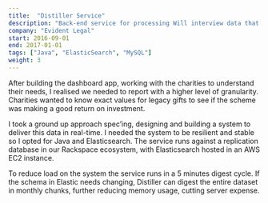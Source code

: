 ```yaml
---
title:  "Distiller Service"
description: "Back-end service for processing Will interview data that allowed us to report legacy giving data to charities"
company: "Evident Legal"
start: 2016-09-01
end: 2017-01-01
tags: ["Java", "ElasticSearch", "MySQL"]
weight: 3
---
```

After building the dashboard app, working with the charities to understand their needs, I realised we needed to report with a higher level of granularity. Charities wanted to know exact values for legacy gifts to see if the scheme was making a good return on investment.

I took a ground up approach spec’ing, designing and building a system to deliver this data in real-time. I needed the system to be resilient and stable so I opted for Java and Elasticsearch. The service runs against a replication database in our Rackspace ecosystem, with Elasticsearch hosted in an AWS EC2 instance.

To reduce load on the system the service runs in a 5 minutes digest cycle. If the schema in Elastic needs changing, Distiller can digest the entire dataset in monthly chunks, further reducing memory usage, cutting server expense.
